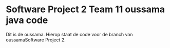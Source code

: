 # Software Project 2 Team 11 oussama java code

Dit is de oussama. 
Hierop staat de code voor de branch van oussamaSoftware Project 2.
